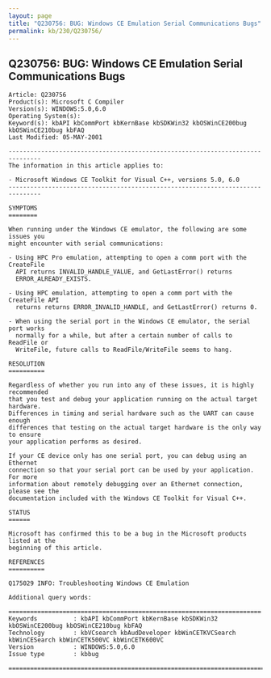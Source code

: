 ```yaml
---
layout: page
title: "Q230756: BUG: Windows CE Emulation Serial Communications Bugs"
permalink: kb/230/Q230756/
---
```


## Q230756: BUG: Windows CE Emulation Serial Communications Bugs

	Article: Q230756
	Product(s): Microsoft C Compiler
	Version(s): WINDOWS:5.0,6.0
	Operating System(s): 
	Keyword(s): kbAPI kbCommPort kbKernBase kbSDKWin32 kbOSWinCE200bug kbOSWinCE210bug kbFAQ
	Last Modified: 05-MAY-2001
	
	-------------------------------------------------------------------------------
	The information in this article applies to:
	
	- Microsoft Windows CE Toolkit for Visual C++, versions 5.0, 6.0 
	-------------------------------------------------------------------------------
	
	SYMPTOMS
	========
	
	When running under the Windows CE emulator, the following are some issues you
	might encounter with serial communications:
	
	- Using HPC Pro emulation, attempting to open a comm port with the CreateFile
	  API returns INVALID_HANDLE_VALUE, and GetLastError() returns
	  ERROR_ALREADY_EXISTS.
	
	- Using HPC emulation, attempting to open a comm port with the CreateFile API
	  returns returns ERROR_INVALID_HANDLE, and GetLastError() returns 0.
	
	- When using the serial port in the Windows CE emulator, the serial port works
	  normally for a while, but after a certain number of calls to ReadFile or
	  WriteFile, future calls to ReadFile/WriteFile seems to hang.
	
	RESOLUTION
	==========
	
	Regardless of whether you run into any of these issues, it is highly recommended
	that you test and debug your application running on the actual target hardware.
	Differences in timing and serial hardware such as the UART can cause enough
	differences that testing on the actual target hardware is the only way to ensure
	your application performs as desired.
	
	If your CE device only has one serial port, you can debug using an Ethernet
	connection so that your serial port can be used by your application. For more
	information about remotely debugging over an Ethernet connection, please see the
	documentation included with the Windows CE Toolkit for Visual C++.
	
	STATUS
	======
	
	Microsoft has confirmed this to be a bug in the Microsoft products listed at the
	beginning of this article.
	
	REFERENCES
	==========
	
	Q175029 INFO: Troubleshooting Windows CE Emulation
	
	Additional query words:
	
	======================================================================
	Keywords          : kbAPI kbCommPort kbKernBase kbSDKWin32 kbOSWinCE200bug kbOSWinCE210bug kbFAQ 
	Technology        : kbVCsearch kbAudDeveloper kbWinCETKVCSearch kbWinCESearch kbWinCETK500VC kbWinCETK600VC
	Version           : WINDOWS:5.0,6.0
	Issue type        : kbbug
	
	=============================================================================
	
